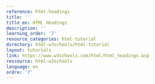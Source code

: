 ```yaml
---
reference: html-headings
title: ''
title_en: HTML Headings
description: ''
learning_order: '7'
resource_categories: html-tutorial
directory: html-w3schools/html-tutorial
layout: tutorials
link: https://www.w3schools.com/html/html_headings.asp
ressource: html-w3schools
language: en
ordre: '7'
---
```

